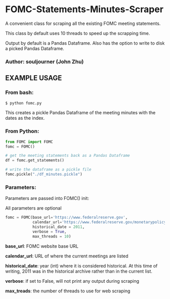 # FOMC-Statements-Minutes-Scraper
A convenient class for scraping all the existing FOMC meeting statements.

This class by default uses 10 threads to speed up the scrapping time.

Output by default is a Pandas Dataframe.  Also has the option to write to disk a picked Pandas Dataframe.


### Author: souljourner (John Zhu)


## EXAMPLE USAGE

### From bash:

```bash
$ python fomc.py
```
This creates a pickle Pandas Dataframe of the meeting minutes with the dates as the index.



### From Python:

```python
from FOMC import FOMC
fomc = FOMC()

# get the meeting statements back as a Pandas Dataframe
df = fomc.get_statements()

# write the dataframe as a pickle file
fomc.pickle("./df_minutes.pickle")
```

### Parameters:
Parameters are passed into FOMC() init:

All parameters are optional

```python
fomc = FOMC(base_url='https://www.federalreserve.gov', 
            calendar_url='https://www.federalreserve.gov/monetarypolicy/fomccalendars.htm',
            historical_date = 2011,
            verbose = True,
            max_threads = 10)

```

**base_url**: FOMC website base URL

**calendar_url**: URL of where the current meetings are listed

**historical_date**: year (int) where it is considered historical.  At this time of writing, 2011 was in the historical archive rather than in the current list.

**verbose**: if set to False, will not print any output during scraping

**max_treads**: the number of threads to use for web scraping

